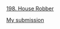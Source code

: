 [198. House Robber](https://leetcode.com/problems/house-robber/description/?envType=daily-question&envId=2024-01-21)

[My submission](https://leetcode.com/problems/house-robber/submissions/1152106599/?envType=daily-question&envId=2024-01-21)
